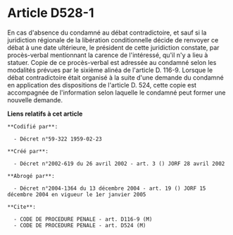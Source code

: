 # Article D528-1

En cas d'absence du condamné au débat contradictoire, et sauf si la juridiction régionale de la libération conditionnelle
décide de renvoyer ce débat à une date ultérieure, le président de cette juridiction constate, par procès-verbal mentionnant
la carence de l'intéressé, qu'il n'y a lieu à statuer. Copie de ce procès-verbal est adressée au condamné selon les modalités
prévues par le sixième alinéa de l'article D. 116-9. Lorsque le débat contradictoire était organisé à la suite d'une demande
du condamné en application des dispositions de l'article D. 524, cette copie est accompagnée de l'information selon laquelle
le condamné peut former une nouvelle demande.

**Liens relatifs à cet article**

	**Codifié par**:

	  - Décret n°59-322 1959-02-23

	**Créé par**:

	  - Décret n°2002-619 du 26 avril 2002 - art. 3 () JORF 28 avril 2002

	**Abrogé par**:

	  - Décret n°2004-1364 du 13 décembre 2004 - art. 19 () JORF 15 décembre 2004 en vigueur le 1er janvier 2005

	**Cite**:

	  - CODE DE PROCEDURE PENALE - art. D116-9 (M)
	  - CODE DE PROCEDURE PENALE - art. D524 (M)
